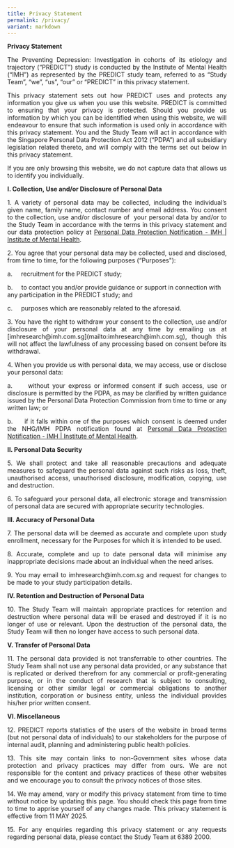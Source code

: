```yaml
---
title: Privacy Statement
permalink: /privacy/
variant: markdown
---
```

<p><b>Privacy Statement</b></p>
<p align="justify">The Preventing Depression: Investigation in cohorts of its etiology and trajectory (“PREDICT”) study is conducted by the Institute of Mental Health (“IMH”) as represented by the PREDICT study team, referred to as “Study Team”, “we”, “us”, “our” or “PREDICT” in this privacy statement.</p>

<p align="justify">This privacy statement sets out how PREDICT uses and protects any information you give us when you use this website. PREDICT is committed to ensuring that your privacy is protected. Should you provide us information by which you can be identified when using this website, we will endeavour to ensure that such information is used only in accordance with this privacy statement.​ You and the Study Team will act in accordance with the Singapore Personal Data Protection Act 2012 (“PDPA”) and all subsidiary legislation related thereto, and will comply with the terms set out below in this privacy statement.</p>

<p align="justify">If you are only browsing this website, we do not capture data that allows us to identify you individually.</p>

<p><b>I. Collection, Use and/or Disclosure of Personal Data</b></p>

<p align="justify">1. A variety of personal data may be collected, including the individual’s given name, family name, contact number and email address. You consent to the collection, use and/or disclosure of &nbsp;your personal data by and/or to the Study Team in accordance with the terms in this privacy statement and our data protection policy at <a href="https://www.imh.com.sg/Pages/PDP-Notification.aspx">Personal Data Protection Notification - IMH | Institute of Mental Health</a>.</p>

<p align="justify">2. You agree that your personal data may be collected, used and disclosed, from time to time, for the following purposes (“Purposes"):</p>

<p>a.&nbsp;&nbsp;&nbsp;&nbsp; recruitment for the PREDICT study;</p>

<p>b.&nbsp;&nbsp;&nbsp;&nbsp; to contact you and/or provide guidance or support in connection with any participation in the PREDICT study; and</p>

<p>c.&nbsp;&nbsp;&nbsp;&nbsp; purposes which are reasonably related to the aforesaid.</p>

<p align="justify">3. You have the right to withdraw your consent to the collection, use and/or disclosure of your personal data at any time by emailing us at [imhresearch@imh.com.sg](mailto:imhresearch@imh.com.sg), though this will not affect the lawfulness of any processing based on consent before its withdrawal.</p>

<p align="justify">4. When you provide us with personal data, we may access, use or disclose your personal data:</p>

<p align="justify">a.&nbsp;&nbsp;&nbsp;&nbsp; without your express or informed consent if such access, use or disclosure is permitted by the PDPA, as may be clarified by written guidance issued by the Personal Data Protection Commission from time to time or any written law; or</p>

<p align="justify">b.&nbsp;&nbsp;&nbsp;&nbsp; if it falls within one of the purposes which consent is deemed under the NHG/IMH PDPA notification found at <a href="https://www.imh.com.sg/Pages/PDP-Notification.aspx">Personal Data Protection Notification - IMH | Institute of Mental Health</a>.</p>

<p><b>II. Personal Data Security</b></p>

<p align="justify">5. We shall protect and take all reasonable precautions and adequate measures to safeguard the personal data against such risks as loss, theft, unauthorised access, unauthorised disclosure, modification, copying, use and destruction.</p>

<p align="justify">6. To safeguard your personal data, all electronic storage and transmission of personal data are secured with appropriate security technologies.</p>

<p><b>III. Accuracy of Personal Data</b></p>

<p align="justify">7. The personal data will be deemed as accurate and complete upon study enrollment, necessary for the Purposes for which it is intended to be used.</p>

<p align="justify">8. Accurate, complete and up to date personal data will minimise any inappropriate decisions made about an individual when the need arises.</p>

<p align="justify">9. You may email to imhresearch@imh.com.sg and request for changes to be made to your study participation details.</p>

<p><b>IV. Retention and Destruction of Personal Data</b></p>

<p align="justify">10. The Study Team will maintain appropriate practices for retention and destruction where personal data will be erased and destroyed if it is no longer of use or relevant. Upon the destruction of the personal data, the Study Team will then no longer have access to such personal data.</p>

<p><b>V. Transfer of Personal Data</b></p>

<p align="justify">11. The personal data provided is not transferrable to other countries. The Study Team shall not use any personal data provided, or any substance that is replicated or derived therefrom for any commercial or profit-generating purpose, or in the conduct of research that is subject to consulting, licensing or other similar legal or commercial obligations to another institution, corporation or business entity, unless the individual provides his/her prior written consent.</p>

<p><b>VI. Miscellaneous</b></p>

<p align="justify">12. PREDICT reports statistics of the users of the website in broad terms (but not personal data of individuals) to our stakeholders for the purpose of internal audit, planning and administering public health policies.</p>

<p align="justify">13. This site may contain links to non-Government sites whose data protection and privacy practices may differ from ours. We are not responsible for the content and privacy practices of these other websites and we encourage you to consult the privacy notices of those sites.</p>

<p align="justify">14. We may amend, vary or modify this privacy statement from time to time without notice by updating this page. You should check this page from time to time to apprise yourself of any changes made. This privacy statement is effective from 11 MAY 2025.</p>

<p align="justify">15. For any enquiries regarding this privacy statement or any requests regarding personal data, please contact the Study Team at 6389 2000. </p>
